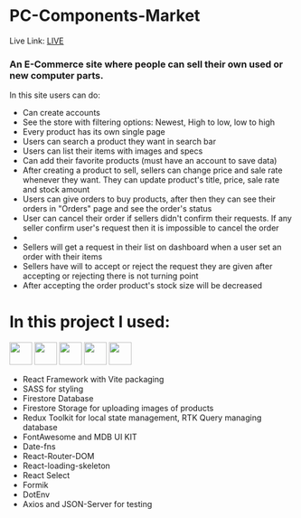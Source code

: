 # PC-Components-Market #


Live Link: <a href="https://pc-components-market.vercel.app/store">LIVE</a>

<h3>An E-Commerce site where people can sell their own used or new computer parts.</h3>
<p>In this site users can do:</p>
<ul>
<li>Can create accounts</li>
<li>See the store with filtering options: Newest, High to low, low to high</li>
<li>Every product has its own single page</li>
<li>Users can search a product they want in search bar</li>
<li>Users can list their items with images and specs</li>
<li>Can add their favorite products (must have an account to save data)</li>
<li>After creating a product to sell, sellers can change price and sale rate whenever they want. They can update product's title, price, sale rate and stock amount</li>
<li>Users can give orders to buy products, after then they can see their orders in "Orders" page and see the order's status</li>
<li>User can cancel their order if sellers didn't confirm their requests. If any seller confirm user's request then it is impossible to cancel the order<li>
<li>Sellers will get a request in their list on dashboard when a user set an order with their items</li>
<li>Sellers have will to accept or reject the request they are given after accepting or rejecting there is not turning point</li>
<li>After accepting the order product's stock size will be decreased</li>

</ul>

# In this project I used: #
<div><img width="40px" src="https://www.svgrepo.com/show/354521/vitejs.svg"/>

<img width="40px" src="https://www.svgrepo.com/show/354259/react.svg"/>

<img width="40px" src="https://www.svgrepo.com/show/354274/redux.svg"/>
<img width="40px" src="https://www.svgrepo.com/show/354310/sass.svg"/>
<img width="40px" src="https://www.svgrepo.com/show/353735/firebase.svg"/></div>

<ul>
 <li>React Framework with Vite packaging</li>
 <li>SASS for styling </li>
  <li>Firestore Database</li>
  <li>Firestore Storage for uploading images of products</li>
  <li>Redux Toolkit for local state management, RTK Query managing database </li>
  <li>FontAwesome and MDB UI KIT</li>
  <li>Date-fns</li>
  <li>React-Router-DOM</li>
  <li>React-loading-skeleton</li>
  <li>React Select</li>
  <li>Formik</li>
  <li>DotEnv</li>
  <li>Axios and JSON-Server for testing</li>
 
</ul>


